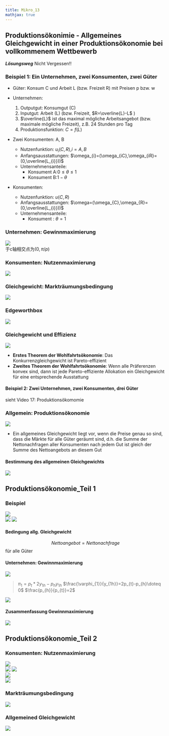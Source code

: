 ```yaml
---
title: Mikro_13
mathjax: true
---
```

## Produktionsökonimie - Allgemeines Gleichgewicht in einer Produktionsökonomie bei vollkommenem Wettbewerb
***Lösungsweg***
Nicht Vergessen!!
### Beispiel 1: Ein Unternehmen, zwei Konsumenten, zwei Güter
- Güter: Konsum C und Arbeit L (bzw. Freizeit R) mit Preisen p bzw. w 
- Unternehmen: 
  1. Outputgut: Konsumgut (C) 
  2. Inputgut: Arbeit (L) (bzw. Freizeit, $R=\overline{L}-L$ ) 
  3. $\overline{L}$ ist das maximal mögliche Arbeitsangebot (bzw. maximale mögliche Freizeit), z.B. 24 Stunden pro Tag 
  4. Produktionsfunktion: $C = f (L)$
- Zwei Konsumenten: A, B
    - Nutzenfunktion: $u_{i}(C, R)$,$i=A,B$
    - Anfangsausstattungen: $\omega_{i}=(\omega_{iC},\omega_{iR}=(0,\overline{L_{i}}))$
    - Unternehmensanteile: 
        - Konsument A:$0≤\theta≤1$
        - Konsument B:$1-\theta$

- Konsumenten: 
    - Nutzenfunktion: $u(C, R)$
    - Anfangsausstattungen: $\omega=(\omega_{C},\omega_{R}=(0,\overline{L_{i}}))$
    - Unternehmensanteile: 
        - Konsument : $\theta =1$

### Unternehmen: Gewinnmaximierung
![](./images/20230209113338.png)  
于c轴相交点为$(0,\pi /p)$
### Konsumenten: Nutzenmaximierung
![](./images/20230209113432.png)  
### Gleichgewicht: Markträumungsbedingung
![](./images/20230209113522.png)  
### Edgeworthbox
![](./images/20230209113600.png)  
### Gleichgewicht und Effizienz
![](./images/20230209113637.png)  
- **Erstes Theorem der Wohlfahrtsökonomie**: Das Konkurrenzgleichgewicht ist Pareto-effizient
- **Zweites Theorem der Wohlfahrtsökonomie**: Wenn alle Präferenzen konvex sind, dann ist jede Pareto-effiziente Allokation ein Gleichgewicht für eine entsprechende Ausstattung
#### Beispiel 2: Zwei Unternehmen, zwei Konsumenten, drei Güter
sieht Video 17: Produktionsökomomie
### Allgemein: Produktionsökonomie
![](./images/20230209114132.png)  
- Ein allgemeines Gleichgewicht liegt vor, wenn die Preise genau so sind, dass die Märkte für alle Güter geräumt sind, d.h. die Summe der Nettonachfragen aller Konsumenten nach jedem Gut ist gleich der Summe des Nettoangebots an diesem Gut
#### Bestimmung des allgemeinen Gleichgewichts
![](./images/20230209114324.png)  

## Produktionsökonomie_Teil 1
### Beispiel
![](./images/20230211144930.png)  
![](./images/20230211144953.png) 
![](./images/20230211145010.png)  
#### Bedingung allg. Gleichgewicht
$$Nettoangebot = Nettonachfrage$$ für alle Güter
#### Unternehmen: Gewinnmaximierung

![](./images/20230211145420.png)  
> $\pi _{1}=p_{t}*2y_{1h}-p_{h}y_{1h}$
> $\frac{\varphi_{1}}{y_{1h}}=2p_{t}-p_{h}\doteq 0$
> $\frac{p_{h}}{p_{t}}=2$

![](./images/20230211150241.png)  
#### Zusammenfassung Gewinnmaximierung
![](./images/20230211150308.png)  

## Produktionsökonomie_Teil 2
### Konsumenten: Nutzenmaximierung
![](./images/20230211150650.png)  
![](./images/20230211150738.png) 
![](./images/20230211150808.png)   
![](./images/20230211150831.png)  
![](./images/20230211150850.png)  
### Markträumungsbedingung
![](./images/20230211150915.png)  
### Allgemeined Gleichgewicht
![](./images/20230211151012.png)  





